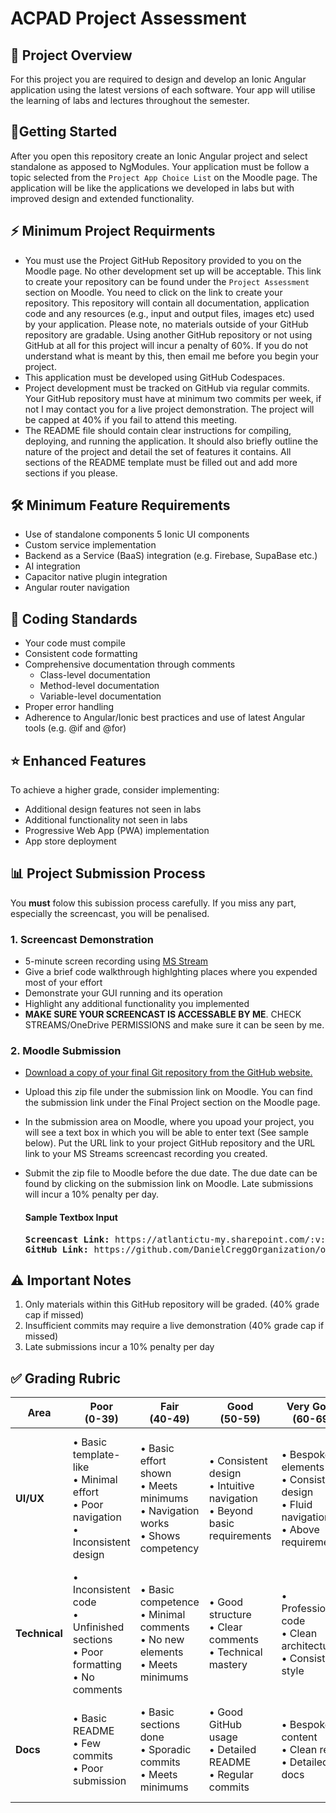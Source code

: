 # ACPAD Project Assessment

## 📱 Project Overview
For this project you are required to design and develop an Ionic Angular application using the latest versions of each software. Your app will utilise the learning of labs and lectures throughout the semester. 

## 👣Getting Started
After you open this repository create an Ionic Angular project and select standalone as apposed to NgModules. Your application must be follow a topic selected from the `Project App Choice List` on the Moodle page. The application will be like the applications we developed in labs but with improved design and extended functionality.

## ⚡ Minimum Project Requirments
- You must use the Project GitHub Repository provided to you on the Moodle page. No other development set up will be acceptable. This link to create your repository can be found under the `Project Assessment` section on Moodle. You need to click on the link to create your repository. This repository will contain all documentation, application code and any resources (e.g., input and output files, images etc) used by your application. Please note, no materials outside of your GitHub repository are gradable. Using another GitHub repository or not using GitHub at all for this project will incur a penalty of 60%. If you do not understand what is meant by this, then email me before you begin your project.
- This application must be developed using GitHub Codespaces.
- Project development must be tracked on GitHub via regular commits. Your GitHub repository must have at minimum two commits per week, if not I may contact you for a live project demonstration. The project will be capped at 40% if you fail to attend this meeting.    
- The README file should contain clear instructions for compiling, deploying, and running the application. It should also briefly outline the nature of the project and detail the set of features it contains. All sections of the README template must be filled out and add more sections if you please. 

## 🛠️ Minimum Feature Requirements
- Use of standalone components
  5 Ionic UI components
- Custom service implementation
- Backend as a Service (BaaS) integration (e.g. Firebase, SupaBase etc.)
- AI integration
- Capacitor native plugin integration
- Angular router navigation

## 📝 Coding Standards
- Your code must compile
- Consistent code formatting
- Comprehensive documentation through comments
  - Class-level documentation
  - Method-level documentation
  - Variable-level documentation
- Proper error handling
- Adherence to Angular/Ionic best practices and use of latest Angular tools (e.g. @if and @for)

## ⭐ Enhanced Features
To achieve a higher grade, consider implementing:
- Additional design features not seen in labs
- Additional functionality not seen in labs
- Progressive Web App (PWA) implementation
- App store deployment

## 📊 Project Submission Process
You **must** folow this subission process carefully. If you miss any part, especially the screencast, you will be penalised.    

### 1. Screencast Demonstration
- 5-minute screen recording using [MS Stream](https://www.microsoft365.com/launch/stream)
- Give a brief code walkthrough highlghting places where you expended most of your effort
- Demonstrate your GUI running and its operation  
- Highlight any additional functionality you implemented
- **MAKE SURE YOUR SCREENCAST IS ACCESSABLE BY ME**. CHECK STREAMS/OneDrive PERMISSIONS and make sure it can be seen by me.

### 2. Moodle Submission
- [Download a copy of your final Git repository from the GitHub website.](https://youtube.com/shorts/4bDLccFjQyc?si=dWUDWoW4B_tnADty)
- Upload this zip file under the submission link on Moodle. You can find the submission link under the Final Project section on the Moodle page.
- In the submission area on Moodle, where you upoad your project, you will see a text box in which you will be able to enter text (See sample below). Put the URL link to your project GitHub repository and the URL link to your MS Streams screencast recording you created.
- Submit the zip file to Moodle before the due date. The due date can be found by clicking on the submission link on Moodle. Late submissions will incur a 10% penalty per day. 

  #### Sample Textbox Input
  <pre>
  <b>Screencast Link:</b> https://atlantictu-my.sharepoint.com/:v:/g/personal/daniel_cregg_atu_ie/Ed9h1upB77VFuIm0ezGYj8MBlOaHCoiWUJkLUFqj0Z9OJQ?e=ua2JM1
  <b>GitHub Link:</b> https://github.com/DanielCreggOrganization/ooc2-final-project-2021-annmurphy  
  </pre>

## ⚠️ Important Notes
1. Only materials within this GitHub repository will be graded. (40% grade cap if missed)
3. Insufficient commits may require a live demonstration (40% grade cap if missed)
4. Late submissions incur a 10% penalty per day

## ✅ Grading Rubric

| Area | Poor<br>(0-39) | Fair<br>(40-49) | Good<br>(50-59) | Very Good<br>(60-69) | Excellent<br>(70-100) |
|------|----------------|-----------------|-----------------|---------------------|---------------------|
| **UI/UX** | • Basic template-like<br>• Minimal effort<br>• Poor navigation<br>• Inconsistent design | • Basic effort shown<br>• Meets minimums<br>• Navigation works<br>• Shows competency | • Consistent design<br>• Intuitive navigation<br>• Beyond basic requirements | • Bespoke elements<br>• Consistent design<br>• Fluid navigation<br>• Above requirements | • Professional finish<br>• Innovative design<br>• Flawless UX<br>• Cohesive elements<br>• Exceeds requirements |
| **Technical** | • Inconsistent code<br>• Unfinished sections<br>• Poor formatting<br>• No comments | • Basic competence<br>• Minimal comments<br>• No new elements<br>• Meets minimums | • Good structure<br>• Clear comments<br>• Technical mastery | • Professional code<br>• Clean architecture<br>• Consistent style | • Excellence shown<br>• Flawless plugins<br>• Advanced features<br>• Perfect structure |
| **Docs** | • Basic README<br>• Few commits<br>• Poor submission | • Basic sections done<br>• Sporadic commits<br>• Meets minimums | • Good GitHub usage<br>• Detailed README<br>• Regular commits | • Bespoke content<br>• Clean repo<br>• Detailed docs | • Professional docs<br>• Rich media<br>• Perfect GitHub use<br>• Research depth |
